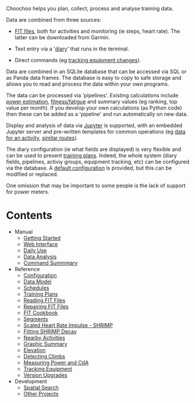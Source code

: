 
Choochoo helps you plan, collect, process and analyse training data.

Data are combined from three sources:

  * [FIT files](fit-files), both for activities and monitoring (ie
    steps, heart rate).  The latter can be downloaded from Garmin.

  * Text entry via a '[diary](daily-use)' that runs in the terminal.

  * Direct commands (eg [tracking equipment changes](kit)).

Data are combined in an SQLite database that can be accessed via SQL
or as Panda data frames.  The database is easy to copy to safe storage
and allows you to read and process the data within your own programs.

The data can be processed via 'pipelines'.  Existing calculations
include [power estimation](cda), [fitness/fatigue](impulse) and
summary values (eg ranking, top value per month).  If you develop your
own calculations (as Python code) then these can be added as a
'pipeline' and run automatically on new data.

Display and analysis of data via [Jupyter](data-analysis) is
supported, with an embedded Jupyter server and pre-written templates
for common operations (eg [data for an activity](summary), [similar
routes](nearby)).

The diary configuration (ie what fields are displayed) is very
flexible and can be used to present [training plans](training-plans).
Indeed, the whole system (diary fields, pipelines, activiy groups,
equipment tracking, etc) can be configured via the database.  A
[default configuration](configuration) is provided, but this can be
modified or replaced.

One omission that may be important to some people is the lack of
support for power meters.

# Contents

* Manual
  * [Getting Started](getting-started)
  * [Web Interface](web-interface)
  * [Daily Use](daily-use)
  * [Data Analysis](data-analysis)
  * [Command Summmary](command-summary)
* Reference
  * [Configuration](configuration)
  * [Data Model](data-model)
  * [Schedules](schedules)
  * [Training Plans](training-plans)
  * [Reading FIT Files](fit-files)
  * [Repairing FIT Files](fix-fit)
  * [FIT Cookbook](fit-cookbook)
  * [Segments](segments)
  * [Scaled Heart Rate Impulse - SHRIMP](impulse)
  * [Fitting SHRIMP Decay](ff-fitting)
  * [Nearby Activities](nearby)
  * [Graphic Summary](summary)
  * [Elevation](elevation)
  * [Detecting Climbs](climbs)
  * [Measuring Power and CdA](cda)
  * [Tracking Equipment](kit)
  * [Version Upgrades](version-upgrades)
* Development
  * [Spatial Search](rtree)
  * [Other Projects](other-projects)
